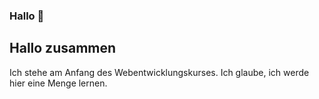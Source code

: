 ### Hallo 👋

## Hallo zusammen
Ich stehe am Anfang des Webentwicklungskurses.
Ich glaube, ich werde hier eine Menge lernen.

<!--
**Muratzenkin/Muratzenkin** is a ✨ _special_ ✨ repository because its `README.md` (this file) appears on your GitHub profile.

Here are some ideas to get you started:

- 🔭 I’m currently working on ...
- 🌱 I’m currently learning ...
- 👯 I’m looking to collaborate on ...
- 🤔 I’m looking for help with ...
- 💬 Ask me about ...
- 📫 How to reach me: ...
- 😄 Pronouns: ...
- ⚡ Fun fact: ...
-->
